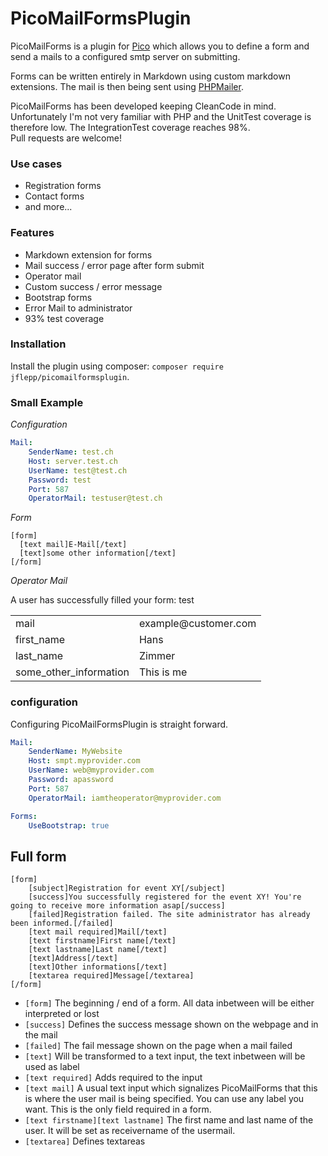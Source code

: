 # PicoMailFormsPlugin
PicoMailForms is a plugin for [Pico](http://picocms.org/) which allows you to define a form and send a mails
to a configured smtp server on submitting.

Forms can be written entirely in Markdown using custom markdown extensions. The mail is then being sent using [PHPMailer](https://github.com/PHPMailer/PHPMailer).

PicoMailForms has been developed keeping CleanCode in mind. Unfortunately I'm not very familiar with PHP and the UnitTest coverage is therefore low. The IntegrationTest coverage reaches 98%.  
Pull requests are welcome!

### Use cases
- Registration forms
- Contact forms
- and more...

### Features
- Markdown extension for forms
- Mail success / error page after form submit
- Operator mail
- Custom success / error message
- Bootstrap forms
- Error Mail to administrator
- 93% test coverage

### Installation
Install the plugin using composer: `composer require jflepp/picomailformsplugin`.

### Small Example
_Configuration_
~~~ yaml
Mail:
    SenderName: test.ch
    Host: server.test.ch
    UserName: test@test.ch
    Password: test
    Port: 587
    OperatorMail: testuser@test.ch
~~~

_Form_ 
~~~~ 
[form]
  [text mail]E-Mail[/text]
  [text]some other information[/text]
[/form]
~~~~

_Operator Mail_

A user has successfully filled your form: test

<table>
  <tr><td>mail</td><td>example@customer.com</td></tr>
  <tr><td>first_name</td><td>Hans</td></tr>
  <tr><td>last_name</td><td>Zimmer</td></tr>
  <tr><td>some_other_information</td><td>This is me</td></tr>
</table>

### configuration
Configuring PicoMailFormsPlugin is straight forward.
~~~~ yaml
Mail:
    SenderName: MyWebsite
    Host: smpt.myprovider.com
    UserName: web@myprovider.com
    Password: apassword
    Port: 587
    OperatorMail: iamtheoperator@myprovider.com

Forms:
    UseBootstrap: true
~~~~

## Full form
~~~~
[form]
    [subject]Registration for event XY[/subject]
    [success]You successfully registered for the event XY! You're going to receive more information asap[/success]
    [failed]Registration failed. The site administrator has already been informed.[/failed]
    [text mail required]Mail[/text]
    [text firstname]First name[/text]
    [text lastname]Last name[/text]
    [text]Address[/text]
    [text]Other informations[/text]
    [textarea required]Message[/textarea]
[/form]
~~~~

- `[form]` The beginning / end of a form. All data inbetween will be either interpreted or lost
- `[success]` Defines the success message shown on the webpage and in the mail
- `[failed]` The fail message shown on the page when a mail failed
- `[text]` Will be transformed to a text input, the text inbetween will be used as label
- `[text required]` Adds required to the input
- `[text mail]` A usual text input which signalizes PicoMailForms that this is where the user mail is being specified. You can use any label you want. This is the only field required in a form.
- `[text firstname][text lastname]` The first name and last name of the user. It will be set as receivername of the usermail.
- `[textarea]` Defines textareas
